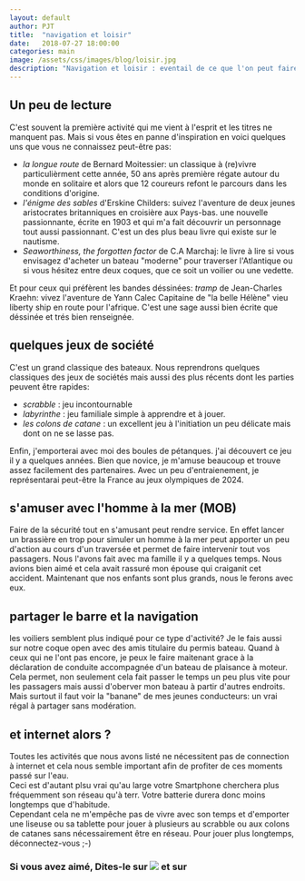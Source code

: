 ```yaml
---
layout: default
author: PJT
title:  "navigation et loisir"
date:   2018-07-27 18:00:00
categories: main
image: /assets/css/images/blog/loisir.jpg
description: "Navigation et loisir : eventail de ce que l'on peut faire pendant une navigation qui peut sembler un peu longue..."
---
```

<!--break-->

## Un peu de lecture
C'est souvent la première activité qui me vient à l'esprit et les titres ne manquent pas.  Mais si vous êtes en panne d'inspiration en voici quelques uns que vous ne connaissez peut-être pas:
- *la longue route* de Bernard Moitessier: un classique à (re)vivre particulièrment cette année, 50 ans après première régate autour du monde en solitaire et alors que 12 coureurs refont le parcours dans les conditions d'origine.
- *l'énigme des sables* d'Erskine Childers: suivez l'aventure de deux jeunes aristocrates britanniques en croisière aux Pays-bas.  une nouvelle passionnante, écrite en 1903 et qui m'a fait découvrir un personnage tout aussi passionnant.  C'est un des plus beau livre qui existe sur le nautisme.
- *Seaworthiness, the forgotten factor* de C.A Marchaj: le livre à lire si vous envisagez d'acheter un bateau "moderne" pour traverser l'Atlantique ou si vous hésitez entre deux coques, que ce soit un voilier ou une vedette.

Et pour ceux qui préfèrent les bandes déssinées: *tramp* de Jean-Charles Kraehn: vivez l'aventure de Yann Calec Capitaine de "la belle Hélène" vieu liberty ship en route pour l'afrique.  C'est une sage aussi bien écrite que déssinée et trés bien renseignée. 

## quelques jeux de société
C'est un grand classique des bateaux.  Nous reprendrons quelques classiques des jeux de sociétés mais aussi des plus récents dont les parties peuvent être rapides:
- *scrabble* : jeu incontournable 
- *labyrinthe* : jeu familiale simple à apprendre et à jouer.  
- *les colons de catane* : un excellent jeu à l'initiation un peu délicate mais dont on ne se lasse pas.

Enfin, j'emporterai avec moi des boules de pétanques.  j'ai découvert ce jeu il y a quelques années.  Bien que novice, je m'amuse beaucoup et trouve assez facilement des partenaires.  Avec un peu d'entraienement, je représentarai peut-être la France au jeux olympiques de 2024.

## s'amuser avec l'homme à la mer (MOB)
Faire de la sécurité tout en s'amusant peut rendre service.  En effet lancer un brassière en trop pour simuler un homme à la mer peut apporter un peu d'action au cours d'un traversée et permet de faire intervenir tout vos passagers.  Nous l'avons fait avec ma famille il y a quelques temps.  Nous avions bien aimé et cela avait rassuré mon épouse qui craiganit cet accident.  Maintenant que nos enfants sont plus grands, nous le ferons avec eux.

## partager le barre et la navigation
les voiliers semblent plus indiqué pour ce type d'activité?  Je le fais aussi sur notre coque open avec des amis titulaire du permis bateau.  Quand à ceux qui ne l'ont pas encore, je peux le faire maitenant grace  à la déclaration de conduite accompagnée d'un bateau de plaisance à moteur.  Cela permet, non seulement cela fait passer le temps un peu plus vite pour les passagers mais aussi d'oberver mon bateau à partir d'autres endroits.  Mais surtout il faut voir la "banane" de mes jeunes conducteurs: un vrai régal à partager sans modération. 

## et internet alors ?

Toutes les activités que nous avons listé ne nécessitent pas de connection à internet et cela nous semble important afin de profiter de ces moments passé sur l'eau.  
Ceci est d'autant plsu vrai qu'au large votre Smartphone cherchera plus fréquemment son réseau qu'à terr.  Votre batterie durera donc moins longtemps que d'habitude.  
Cependant cela ne m'empêche pas de vivre avec son temps et d'emporter une liseuse ou sa tablette pour jouer à plusieurs au scrabble ou aux colons de catanes sans nécessairement être en réseau.  Pour jouer plus longtemps, déconnectez-vous ;-)



<h3>Si vous avez aimé, Dites-le sur <a href="https://www.facebook.com/sharer/sharer.php?u=http://www.mynoteboat.fr//main/2018/07/27/navigation-et-loisir.html" target="_blank" ><img src="{{ site.url }}/assets/images/facebook-icon-S.png"
            id="FB" class="socialicon"></a> et sur <a><script src="//platform.linkedin.com/in.js" type="text/javascript"> lang: fr_FR</script>
<script type="IN/Share" data-url="www.mynoteboat.fr"></script></a></H3>
